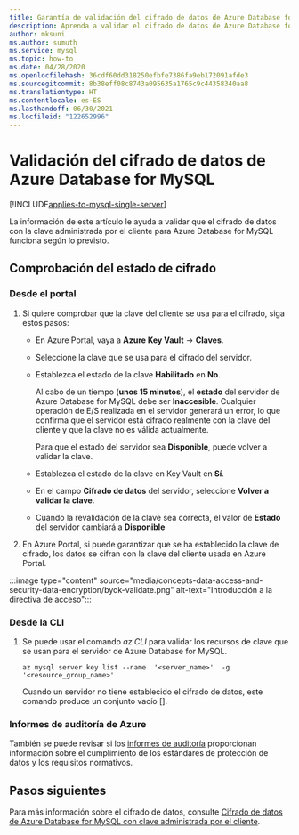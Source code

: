 ```yaml
---
title: Garantía de validación del cifrado de datos de Azure Database for MySQL
description: Aprenda a validar el cifrado de datos de Azure Database for MySQL mediante la clave administrada por los clientes.
author: mksuni
ms.author: sumuth
ms.service: mysql
ms.topic: how-to
ms.date: 04/28/2020
ms.openlocfilehash: 36cdf60dd318250efbfe7386fa9eb172091afde3
ms.sourcegitcommit: 8b38eff08c8743a095635a1765c9c44358340aa8
ms.translationtype: HT
ms.contentlocale: es-ES
ms.lasthandoff: 06/30/2021
ms.locfileid: "122652996"
---
```

# <a name="validating-data-encryption-for-azure-database-for-mysql"></a>Validación del cifrado de datos de Azure Database for MySQL

[!INCLUDE[applies-to-mysql-single-server](includes/applies-to-mysql-single-server.md)]

La información de este artículo le ayuda a validar que el cifrado de datos con la clave administrada por el cliente para Azure Database for MySQL funciona según lo previsto.

## <a name="check-the-encryption-status"></a>Comprobación del estado de cifrado

### <a name="from-portal"></a>Desde el portal

1. Si quiere comprobar que la clave del cliente se usa para el cifrado, siga estos pasos:

    * En Azure Portal, vaya a **Azure Key Vault** -> **Claves**.
    * Seleccione la clave que se usa para el cifrado del servidor.
    * Establezca el estado de la clave **Habilitado** en **No**.
  
       Al cabo de un tiempo (**unos 15 minutos**), el **estado** del servidor de Azure Database for MySQL debe ser **Inaccesible**. Cualquier operación de E/S realizada en el servidor generará un error, lo que confirma que el servidor está cifrado realmente con la clave del cliente y que la clave no es válida actualmente.
    
       Para que el estado del servidor sea **Disponible**, puede volver a validar la clave. 
    
    * Establezca el estado de la clave en Key Vault en **Sí**.
    * En el campo **Cifrado de datos** del servidor, seleccione **Volver a validar la clave**.
    * Cuando la revalidación de la clave sea correcta, el valor de **Estado** del servidor cambiará a **Disponible**

2. En Azure Portal, si puede garantizar que se ha establecido la clave de cifrado, los datos se cifran con la clave del cliente usada en Azure Portal.

  :::image type="content" source="media/concepts-data-access-and-security-data-encryption/byok-validate.png" alt-text="Introducción a la directiva de acceso":::

### <a name="from-cli"></a>Desde la CLI

1. Se puede usar el comando *az CLI* para validar los recursos de clave que se usan para el servidor de Azure Database for MySQL.

    ```azurecli-interactive
   az mysql server key list --name  '<server_name>'  -g '<resource_group_name>'
    ```

    Cuando un servidor no tiene establecido el cifrado de datos, este comando produce un conjunto vacío [].

### <a name="azure-audit-reports"></a>Informes de auditoría de Azure

También se puede revisar si los [informes de auditoría](https://servicetrust.microsoft.com) proporcionan información sobre el cumplimiento de los estándares de protección de datos y los requisitos normativos.

## <a name="next-steps"></a>Pasos siguientes

Para más información sobre el cifrado de datos, consulte [Cifrado de datos de Azure Database for MySQL con clave administrada por el cliente](concepts-data-encryption-mysql.md).